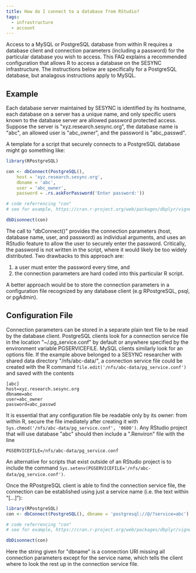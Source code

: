 ```yaml
---
title: How do I connect to a database from RStudio? 
tags:
  - infrastructure
  - account
---
```



Access to a MySQL or PostgreSQL database from within R requires a database client and connection parameters (including a password) for the particular database you wish to access. This FAQ explains a recommended configuration that allows R to access a database on the SESYNC infrastructure. The instructions below are specifically for a PostgreSQL database, but analagous instructions apply to MySQL.

## Example

Each database server maintained by SESYNC is identified by its hostname, each database on a server has a unique name, and only specific users known to the database server are allowed password protected access. Suppose the server is "xyz.research.sesync.org",  the database name is "abc", an allowed user is "abc_owner", and the password is "abc_passwd".

A template for a script that securely connects to a PostgreSQL database might go something like:

``` r
library(RPostgreSQL)

con <- dbConnect(PostgreSQL(),
    host = 'xyz.research.sesync.org',
    dbname = 'abc',
    user = 'abc_owner',
    password = .rs.askForPassword('Enter password:'))

# code referrencing "con"
# see for example, https://cran.r-project.org/web/packages/dbplyr/vignettes/dbplyr.html

dbDisonnect(con)
```

The call to "dbConnect()" provides the connection parameters (host, database name, user, and password) as individual arguments, and uses an RStudio feature to allow the user to securely enter the password. Critically, the password is not written in the script, where it would likely be too widely distributed. Two drawbacks to this approach are:

1. a user must enter the password every time, and
2. the connection parameters are hard coded into this particular R script.

A better approach would be to store the connection parameters in a configuration file recognized by any database client (e.g RPostgreSQL, psql, or pgAdmin).

## Configuration File

Connection parameters can be stored in a separate plain text file to be read by the database client. PostgreSQL clients look for a connection service file in the location "~/.pg_service.conf" by default or anywhere specified by the environment variable PGSERVICEFILE. MySQL clients similarly look for an options file. If the example above belonged to a SESYNC researcher with shared data directory "/nfs/abc-data/", a connection service file could be created with the R command `file.edit('/nfs/abc-data/pg_service.conf')` and saved with the contents

```
[abc]
host=xyz.research.sesync.org
dbname=abc
user=abc_owner
password=abc_passwd
```

It is essential that any configuration file be readable only by its owner: from within R, secure the file imediately after creating it with `Sys.chmod('/nfs/abc-data/pg_service.conf', '0600')`. Any RStudio project that will use database "abc" should then include a ".Renviron" file with the line
```
PGSERVICEFILE=/nfs/abc-data/pg_service.conf
```
An alternative for scripts that exist outside of an RStudio project is to include the command `Sys.setenv(PGSERVICEFILE='/nfs/abc-data/pg_service.conf')`.

Once the RPostgreSQL client is able to find the connection service file, the connection can be established using just a service name (i.e. the text within "[...]"):

```r
library(RPostgreSQL)
con <- dbConnect(PostgreSQL(), dbname = 'postgresql://@/?service=abc')

# code referrencing "con"
# see for example, https://cran.r-project.org/web/packages/dbplyr/vignettes/dbplyr.html

dbDisonnect(con)
```

Here the string given for "dbname" is a connection URI missing all connection parameters except for the service name, which tells the client where to look the rest up in the connection service file.
